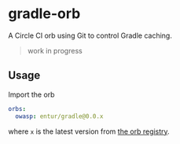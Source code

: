 
# gradle-orb
A Circle CI orb using Git to control Gradle caching.

> work in progress

## Usage
Import the orb

```yaml
orbs:
  owasp: entur/gradle@0.0.x
```

where `x` is the latest version from [the orb registry](https://circleci.com/orbs/registry/orb/entur/gradle).

